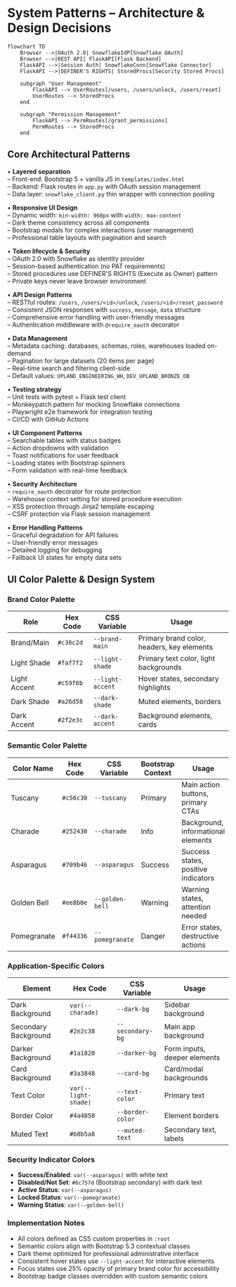 # System Patterns – Architecture & Design Decisions

```mermaid
flowchart TD
    Browser -->|OAuth 2.0| SnowflakeIdP[Snowflake OAuth]
    Browser -->|REST API| FlaskAPI[Flask Backend]
    FlaskAPI -->|Session Auth| SnowflakeConn[Snowflake Connector]
    FlaskAPI -->|DEFINER'S RIGHTS| StoredProcs[Security Stored Procs]
    
    subgraph "User Management"
        FlaskAPI --> UserRoutes[/users, /users/unlock, /users/reset]
        UserRoutes --> StoredProcs
    end
    
    subgraph "Permission Management"
        FlaskAPI --> PermRoutes[/grant_permissions]
        PermRoutes --> StoredProcs
    end
```

## Core Architectural Patterns

• **Layered separation**  
  – Front-end: Bootstrap 5 + vanilla JS in `templates/index.html`  
  – Backend: Flask routes in `app.py` with OAuth session management  
  – Data layer: `snowflake_client.py` thin wrapper with connection pooling

• **Responsive UI Design**  
  – Dynamic width: `min-width: 960px` with `width: max-content`  
  – Dark theme consistency across all components  
  – Bootstrap modals for complex interactions (user management)  
  – Professional table layouts with pagination and search

• **Token lifecycle & Security**  
  – OAuth 2.0 with Snowflake as identity provider  
  – Session-based authentication (no PAT requirements)  
  – Stored procedures use DEFINER'S RIGHTS (Execute as Owner) pattern  
  – Private keys never leave browser environment

• **API Design Patterns**  
  – RESTful routes: `/users`, `/users/<id>/unlock`, `/users/<id>/reset_password`  
  – Consistent JSON responses with `success`, `message`, `data` structure  
  – Comprehensive error handling with user-friendly messages  
  – Authentication middleware with `@require_oauth` decorator

• **Data Management**  
  – Metadata caching: databases, schemas, roles, warehouses loaded on-demand  
  – Pagination for large datasets (20 items per page)  
  – Real-time search and filtering client-side  
  – Default values: `UPLAND_ENGINEERING_WH`, `DEV_UPLAND_BRONZE_DB`

• **Testing strategy**  
  – Unit tests with pytest + Flask test client  
  – Monkeypatch pattern for mocking Snowflake connections  
  – Playwright e2e framework for integration testing  
  – CI/CD with GitHub Actions

• **UI Component Patterns**  
  – Searchable tables with status badges  
  – Action dropdowns with validation  
  – Toast notifications for user feedback  
  – Loading states with Bootstrap spinners  
  – Form validation with real-time feedback

• **Security Architecture**  
  – `require_oauth` decorator for route protection  
  – Warehouse context setting for stored procedure execution  
  – XSS protection through Jinja2 template escaping  
  – CSRF protection via Flask session management

• **Error Handling Patterns**  
  – Graceful degradation for API failures  
  – User-friendly error messages  
  – Detailed logging for debugging  
  – Fallback UI states for empty data sets

## UI Color Palette & Design System

### Brand Color Palette
| Role | Hex Code | CSS Variable | Usage |
|------|----------|--------------|-------|
| Brand/Main | `#c36c2d` | `--brand-main` | Primary brand color, headers, key elements |
| Light Shade | `#faf7f2` | `--light-shade` | Primary text color, light backgrounds |
| Light Accent | `#c59f6b` | `--light-accent` | Hover states, secondary highlights |
| Dark Shade | `#a26d58` | `--dark-shade` | Muted elements, borders |
| Dark Accent | `#2f2e3c` | `--dark-accent` | Background elements, cards |

### Semantic Color Palette
| Color Name | Hex Code | CSS Variable | Bootstrap Context | Usage |
|------------|----------|--------------|-------------------|-------|
| Tuscany | `#c56c30` | `--tuscany` | Primary | Main action buttons, primary CTAs |
| Charade | `#252430` | `--charade` | Info | Background, informational elements |
| Asparagus | `#709b46` | `--asparagus` | Success | Success states, positive indicators |
| Golden Bell | `#ee8b0e` | `--golden-bell` | Warning | Warning states, attention needed |
| Pomegranate | `#f44336` | `--pomegranate` | Danger | Error states, destructive actions |

### Application-Specific Colors
| Element | Hex Code | CSS Variable | Usage |
|---------|----------|--------------|-------|
| Dark Background | `var(--charade)` | `--dark-bg` | Sidebar background |
| Secondary Background | `#2e2c38` | `--secondary-bg` | Main app background |
| Darker Background | `#1a1820` | `--darker-bg` | Form inputs, deeper elements |
| Card Background | `#3a3848` | `--card-bg` | Card/modal backgrounds |
| Text Color | `var(--light-shade)` | `--text-color` | Primary text |
| Border Color | `#4a4858` | `--border-color` | Element borders |
| Muted Text | `#b8b5a8` | `--muted-text` | Secondary text, labels |

### Security Indicator Colors
- **Success/Enabled**: `var(--asparagus)` with white text
- **Disabled/Not Set**: `#6c757d` (Bootstrap secondary) with dark text
- **Active Status**: `var(--asparagus)` 
- **Locked Status**: `var(--pomegranate)`
- **Warning Status**: `var(--golden-bell)`

### Implementation Notes
- All colors defined as CSS custom properties in `:root`
- Semantic colors align with Bootstrap 5.3 contextual classes
- Dark theme optimized for professional administrative interface
- Consistent hover states use `--light-accent` for interactive elements
- Focus states use 25% opacity of primary brand color for accessibility
- Bootstrap badge classes overridden with custom semantic colors
